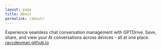 ```yaml
---
layout: page
title: About
permalink: /about/
---
```


Experience seamless chat conversation management with GPTDrive. Save, share, and view your AI conversations across devices - all at one place. [raccdevman.github.io](https://raccdevman.github.io)
